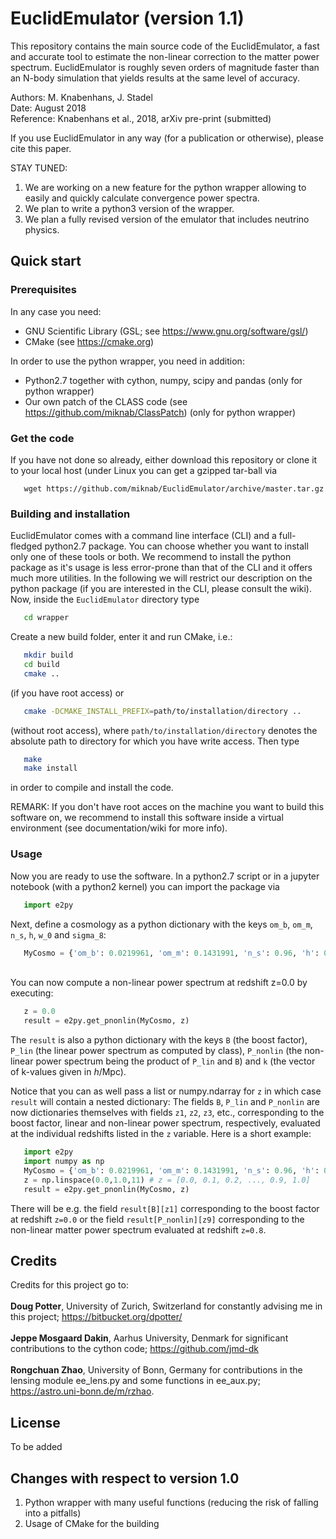 # EuclidEmulator (version 1.1)
This repository contains the main source code of the EuclidEmulator, a fast and accurate tool to estimate the non-linear correction to the matter power spectrum. EuclidEmulator is roughly seven orders of magnitude faster than an N-body simulation that yields results at the same level of accuracy.

Authors:   M. Knabenhans, J. Stadel<br/>
Date:      August 2018<br/>
Reference: Knabenhans et al., 2018, arXiv pre-print (submitted)<br/>

If you use EuclidEmulator in any way (for a publication or otherwise), please cite this paper.

STAY TUNED:
1) We are working on a new feature for the python wrapper allowing to easily and quickly calculate convergence power spectra.
2) We plan to write a python3 version of the wrapper.
3) We plan a fully revised version of the emulator that includes neutrino physics.

## Quick start
### Prerequisites
In any case you need:
 * GNU Scientific Library (GSL; see https://www.gnu.org/software/gsl/)
 * CMake (see https://cmake.org)

In order to use the python wrapper, you need in addition:
 * Python2.7 together with cython, numpy, scipy and pandas (only for python wrapper)
 * Our own patch of the CLASS code (see https://github.com/miknab/ClassPatch) (only for python wrapper)
 
### Get the code
If you have not done so already, either download this repository or clone it to your local host (under Linux you can get a gzipped tar-ball via
```
   wget https://github.com/miknab/EuclidEmulator/archive/master.tar.gz
```

### Building and installation
EuclidEmulator comes with a command line interface (CLI) and a full-fledged python2.7 package. You can choose whether you want to install only one of these tools or both. We recommend to install the python package as it's usage is less error-prone than that of the CLI and it offers much more utilities. In the following we will restrict our description on the python package (if you are interested in the CLI, please consult the wiki).
Now, inside the `EuclidEmulator` directory type
```bash
   cd wrapper
```
Create a new build folder, enter it and run CMake, i.e.: 
```bash
   mkdir build
   cd build
   cmake ..
```
(if you have root access) or
```bash
   cmake -DCMAKE_INSTALL_PREFIX=path/to/installation/directory ..
```
(without root access), where `path/to/installation/directory` denotes the absolute path to directory for which you have write access. Then type 
```bash
   make
   make install
``` 
in order to compile and install the code.

REMARK: If you don't have root acces on the machine you want to build this software on, we recommend to install this software inside a virtual environment (see documentation/wiki for more info).

### Usage
Now you are ready to use the software. In a python2.7 script or in a jupyter notebook (with a python2 kernel) you can import the package via <br/>
```python
   import e2py
```
Next, define a cosmology as a python dictionary with the keys `om_b`, `om_m`, `n_s`, `h`, `w_0` and `sigma_8`:<br/>
```python
   MyCosmo = {'om_b': 0.0219961, 'om_m': 0.1431991, 'n_s': 0.96, 'h': 0.67, 'w_0': -1.0, 'sigma_8': 0.83}
```
<br/>
You can now compute a non-linear power spectrum at redshift z=0.0 by executing:<br/>

```python
   z = 0.0
   result = e2py.get_pnonlin(MyCosmo, z)
```

The `result` is also a python dictionary with the keys `B` (the boost factor), `P_lin` (the linear power spectrum as computed by class), `P_nonlin` (the non-linear power spectrum being the product of `P_lin` and `B`) and `k` (the vector of k-values given in _h_/Mpc). 

Notice that you can as well pass a list or numpy.ndarray for `z` in which case `result` will contain a nested dictionary: The fields `B`, `P_lin` and `P_nonlin` are now dictionaries themselves with fields `z1`, `z2`, `z3`, etc., corresponding to the boost factor, linear and non-linear power spectrum, respectively, evaluated at the individual redshifts listed in the `z` variable. Here is a short example:
```python
   import e2py
   import numpy as np
   MyCosmo = {'om_b': 0.0219961, 'om_m': 0.1431991, 'n_s': 0.96, 'h': 0.67, 'w_0': -1.0, 'sigma_8': 0.83}
   z = np.linspace(0.0,1.0,11) # z = [0.0, 0.1, 0.2, ..., 0.9, 1.0]
   result = e2py.get_pnonlin(MyCosmo, z)
```
There will be e.g. the field `result[B][z1]` corresponding to the boost factor at redshift `z=0.0` or the field `result[P_nonlin][z9]` corresponding to the non-linear matter power spectrum evaluated at redshift `z=0.8`. 

## Credits
Credits for this project go to:<br/>
<br/>
__Doug Potter__, University of Zurich, Switzerland for constantly advising me in this project; https://bitbucket.org/dpotter/ <br/><br/>
__Jeppe Mosgaard Dakin__, Aarhus University, Denmark for significant contributions to the cython code; https://github.com/jmd-dk <br/><br/>
__Rongchuan Zhao__, University of Bonn, Germany for contributions in the lensing module ee_lens.py and some functions in ee_aux.py; https://astro.uni-bonn.de/m/rzhao.

## License
To be added

## Changes with respect to version 1.0
1. Python wrapper with many useful functions (reducing the risk of falling into a pitfalls)
2. Usage of CMake for the building

